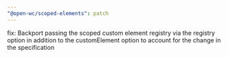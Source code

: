 ```yaml
---
"@open-wc/scoped-elements": patch
---
```


fix: Backport passing the scoped custom element registry via the registry option in addition to the customElement option to account for the change in the specification
